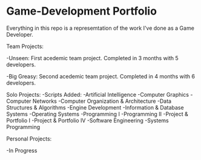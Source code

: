 # Game-Development Portfolio
Everything in this repo is a represemtation of the work I've done as a Game Developer.

Team Projects:

-Unseen: First acedemic team project. Completed in 3 months with 5 developers.

-Big Greasy: Second acedemic team project. Completed in 4 months with 6 developers.

Solo Projects:
-Scripts Added:
  -Artificial Intelligence
  -Computer Graphics
  -Computer Networks
  -Computer Organization & Architecture
  -Data Structures & Algorithms
  -Engine Development
  -Information & Database Systems
  -Operating Systems
  -Programming I
  -Programming II
  -Project & Portfolio I
  -Project & Portfolio IV
  -Software Engineering
  -Systems Programming

Personal Projects:

-In Progress
